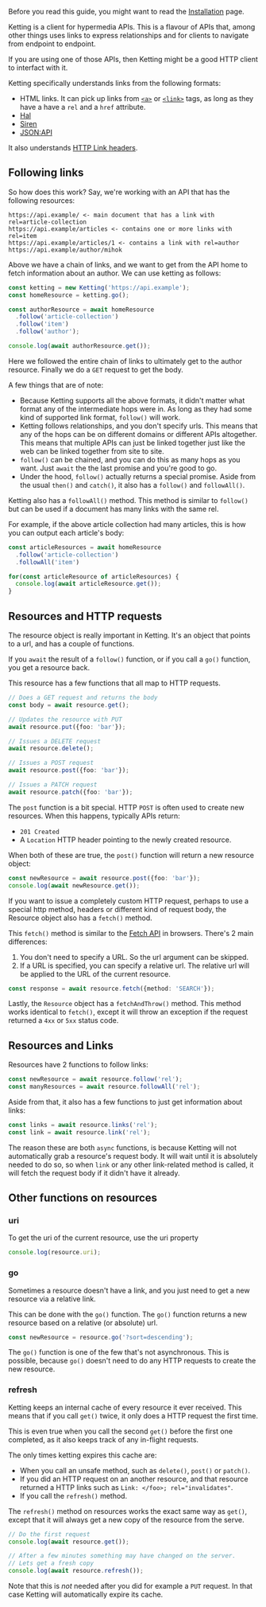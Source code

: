 Before you read this guide, you might want to read the
[Installation](Installation) page.

Ketting is a client for hypermedia APIs. This is a flavour of APIs that, among
other things uses links to express relationships and for clients to navigate
from endpoint to endpoint.

If you are using one of those APIs, then Ketting might be a good HTTP client to
interfact with it.

Ketting specifically understands links from the following formats:

* HTML links. It can pick up links from [`<a>`][html-a] or [`<link>`][html-link]
  tags, as long as they have a have a `rel` and a `href` attribute.
* [Hal][hal]
* [Siren][siren]
* [JSON:API][jsonapi]

It also understands [HTTP Link headers][weblinking].

Following links
---------------

So how does this work? Say, we're working with an API that has the following
resources:

    https://api.example/ <- main document that has a link with rel=article-collection
    https://api.example/articles <- contains one or more links with rel=item
    https://api.example/articles/1 <- contains a link with rel=author
    https://api.example/author/mihok

Above we have a chain of links, and we want to get from the API home to
fetch information about an author. We can use ketting as follows:


```typescript
const ketting = new Ketting('https://api.example');
const homeResource = ketting.go();

const authorResource = await homeResource
  .follow('article-collection')
  .follow('item')
  .follow('author');

console.log(await authorResource.get());
```

Here we followed the entire chain of links to ultimately get to the author
resource. Finally we do a `GET` request to get the body.

A few things that are of note:

* Because Ketting supports all the above formats, it didn't matter what
  format any of the intermediate hops were in. As long as they had some kind
  of supported link format, `follow()` will work.
* Ketting follows relationships, and you don't specify urls. This means that
  any of the hops can be on different domains or different APIs altogether.
  This means that multiple APIs can just be linked together just like the web
  can be linked together from site to site.
* `follow()` can be chained, and you can do this as many hops as you want. Just
  `await` the the last promise and you're good to go.
* Under the hood, `follow()` actually returns a special promise. Aside from the
  usual `then()` and `catch()`, it also has a `follow()` and `followAll()`.

Ketting also has a `followAll()` method. This method is similar to `follow()`
but can be used if a document has many links with the same rel.

For example, if the above article collection had many articles, this is how you
can output each article's body:

```typescript
const articleResources = await homeResource
  .follow('article-collection')
  .followAll('item')

for(const articleResource of articleResources) {
  console.log(await articleResource.get());
}
```

Resources and HTTP requests
---------------------------

The resource object is really important in Ketting. It's an object that points
to a url, and has a couple of functions.

If you `await` the result of a `follow()` function, or if you call a `go()`
function, you get a resource back.

This resource has a few functions that all map to HTTP requests.

```typescript
// Does a GET request and returns the body
const body = await resource.get();

// Updates the resource with PUT
await resource.put({foo: 'bar'});

// Issues a DELETE request
await resource.delete();

// Issues a POST request
await resource.post({foo: 'bar'});

// Issues a PATCH request
await resource.patch({foo: 'bar'});
```

The `post` function is a bit special. HTTP `POST` is often used to create new
resources. When this happens, typically APIs return:

* `201 Created`
* A `Location` HTTP header pointing to the newly created resource.

When both of these are true, the `post()` function will return a new resource
object:

```typescript
const newResource = await resource.post({foo: 'bar'});
console.log(await newResource.get());
```

If you want to issue a completely custom HTTP request, perhaps to use a special
http method, headers or different kind of request body, the Resource object also
has a `fetch()` method.

This `fetch()` method is similar to the [Fetch API][fetch] in browsers. There's
2 main differences:

1. You don't need to specify a URL. So the url argument can be skipped.
2. If a URL is specified, you can specify a relative url. The relative url will
   be applied to the URL of the current resource.

```typescript
const response = await resource.fetch({method: 'SEARCH'});
```

Lastly, the `Resource` object has a `fetchAndThrow()` method. This method works
identical to `fetch()`, except it will throw an exception if the request
returned a `4xx` or `5xx` status code.

Resources and Links
-------------------

Resources have 2 functions to follow links:

```typescript
const newResource = await resource.follow('rel');
const manyResources = await resource.followAll('rel');
```

Aside from that, it also has a few functions to just get information about links:

```typescript
const links = await resource.links('rel');
const link = await resource.link('rel');
```

The reason these are both `async` functions, is because Ketting will not
automatically grab a resource's request body. It will wait until it is
absolutely needed to do so, so when `link` or any other link-related method
is called, it will fetch the request body if it didn't have it already.


Other functions on resources
----------------------------

### uri

To get the uri of the current resource, use the uri property

```typescript
console.log(resource.uri);
```

### go

Sometimes a resource doesn't have a link, and you just need to get a new
resource via a relative link.

This can be done with the `go()` function. The `go()` function returns a
new resource based on a relative (or absolute) url.

```typescript
const newResource = resource.go('?sort=descending');
```

The `go()` function is one of the few that's not asynchronous. This is
possible, because `go()` doesn't need to do any HTTP requests to create the
new resource.

### refresh

Ketting keeps an internal cache of every resource it ever received. This means
that if you call `get()` twice, it only does a HTTP request the first time.

This is even true when you call the second `get()` before the first one
completed, as it also keeps track of any in-flight requests.

The only times ketting expires this cache are:

* When you call an unsafe method, such as `delete()`, `post()` or `patch()`.
* If you did an HTTP request on an another resource, and that resource
  returned a HTTP links such as `Link: </foo>; rel="invalidates"`.
* If you call the `refresh()` method.

The `refresh()` method on resources works the exact same way as `get()`,
except that it will always get a new copy of the resource from the serve.

```typescript
// Do the first request
console.log(await resource.get());

// After a few minutes something may have changed on the server.
// Lets get a fresh copy
console.log(await resource.refresh());
```

Note that this is _not_ needed after you did for example a `PUT` request.
In that case Ketting will automatically expire its cache.

[html-a]: https://developer.mozilla.org/en-US/docs/Web/HTML/Element/a
[html-link]: https://developer.mozilla.org/en-US/docs/Web/HTML/Element/link
[hal]: https://tools.ietf.org/html/draft-kelly-json-hal-00
[siren]: https://github.com/kevinswiber/siren
[jsonapi]: https://jsonapi.org/
[weblinking]: https://tools.ietf.org/html/rfc8288
[fetch]: https://developer.mozilla.org/en-US/docs/Web/API/Fetch_API
